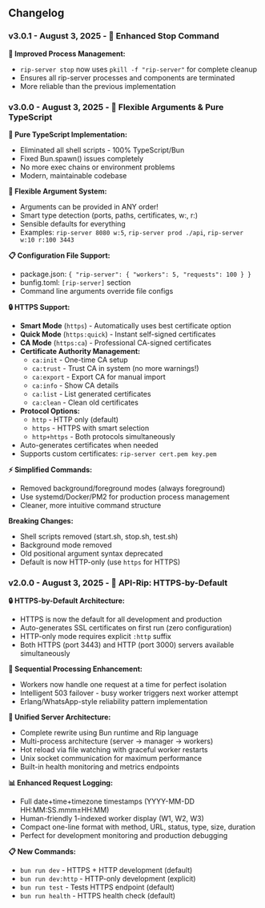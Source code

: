 ## Changelog

### v3.0.1 - August 3, 2025 - 🛑 **Enhanced Stop Command**

**🛑 Improved Process Management:**
* `rip-server stop` now uses `pkill -f "rip-server"` for complete cleanup
* Ensures all rip-server processes and components are terminated
* More reliable than the previous implementation

### v3.0.0 - August 3, 2025 - 🎯 **Flexible Arguments & Pure TypeScript**

**🚀 Pure TypeScript Implementation:**
* Eliminated all shell scripts - 100% TypeScript/Bun
* Fixed Bun.spawn() issues completely
* No more exec chains or environment problems
* Modern, maintainable codebase

**🎯 Flexible Argument System:**
* Arguments can be provided in ANY order!
* Smart type detection (ports, paths, certificates, w:, r:)
* Sensible defaults for everything
* Examples: `rip-server 8080 w:5`, `rip-server prod ./api`, `rip-server w:10 r:100 3443`

**📋 Configuration File Support:**
* package.json: `{ "rip-server": { "workers": 5, "requests": 100 } }`
* bunfig.toml: `[rip-server]` section
* Command line arguments override file configs

**🔒 HTTPS Support:**
* **Smart Mode** (`https`) - Automatically uses best certificate option
* **Quick Mode** (`https:quick`) - Instant self-signed certificates
* **CA Mode** (`https:ca`) - Professional CA-signed certificates
* **Certificate Authority Management:**
  - `ca:init` - One-time CA setup
  - `ca:trust` - Trust CA in system (no more warnings!)
  - `ca:export` - Export CA for manual import
  - `ca:info` - Show CA details
  - `ca:list` - List generated certificates
  - `ca:clean` - Clean old certificates
* **Protocol Options:**
  - `http` - HTTP only (default)
  - `https` - HTTPS with smart selection
  - `http+https` - Both protocols simultaneously
* Auto-generates certificates when needed
* Supports custom certificates: `rip-server cert.pem key.pem`

**⚡ Simplified Commands:**
* Removed background/foreground modes (always foreground)
* Use systemd/Docker/PM2 for production process management
* Cleaner, more intuitive command structure

**Breaking Changes:**
* Shell scripts removed (start.sh, stop.sh, test.sh)
* Background mode removed
* Old positional argument syntax deprecated
* Default is now HTTP-only (use `https` for HTTPS)

### v2.0.0 - August 3, 2025 - 🚀 **API-Rip: HTTPS-by-Default**

**🔒 HTTPS-by-Default Architecture:**
* HTTPS is now the default for all development and production
* Auto-generates SSL certificates on first run (zero configuration)
* HTTP-only mode requires explicit `:http` suffix
* Both HTTPS (port 3443) and HTTP (port 3000) servers available simultaneously

**🎯 Sequential Processing Enhancement:**
* Workers now handle one request at a time for perfect isolation
* Intelligent 503 failover - busy worker triggers next worker attempt
* Erlang/WhatsApp-style reliability pattern implementation

**🚀 Unified Server Architecture:**
* Complete rewrite using Bun runtime and Rip language
* Multi-process architecture (server → manager → workers)
* Hot reload via file watching with graceful worker restarts
* Unix socket communication for maximum performance
* Built-in health monitoring and metrics endpoints

**📊 Enhanced Request Logging:**
* Full date+time+timezone timestamps (YYYY-MM-DD HH:MM:SS.mmm±HH:MM)
* Human-friendly 1-indexed worker display (W1, W2, W3)
* Compact one-line format with method, URL, status, type, size, duration
* Perfect for development monitoring and production debugging

**📋 New Commands:**
* `bun run dev` - HTTPS + HTTP development (default)
* `bun run dev:http` - HTTP-only development (explicit)
* `bun run test` - Tests HTTPS endpoint (default)
* `bun run health` - HTTPS health check (default)
